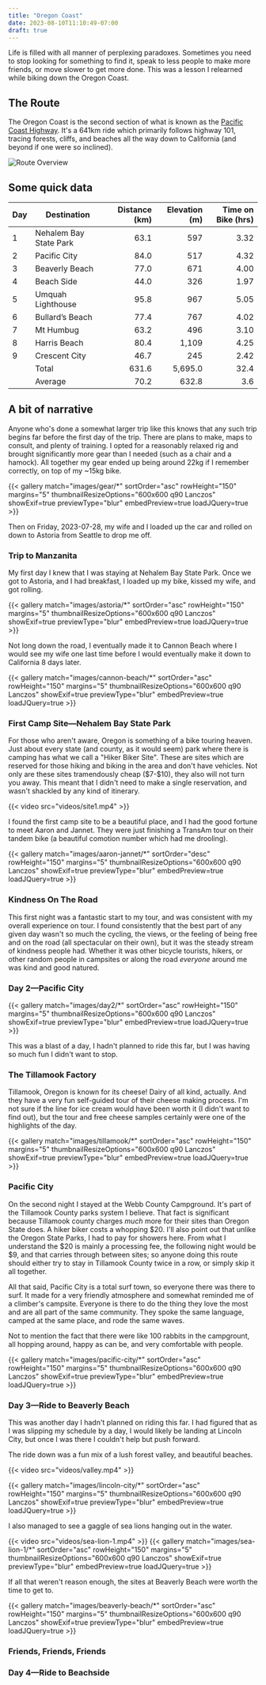 ```yaml
---
title: "Oregon Coast"
date: 2023-08-10T11:10:49-07:00
draft: true
---
```


Life is filled with all manner of perplexing paradoxes. Sometimes you need to stop looking
for something to find it, speak to less people to make more friends, or move slower to
get more done. This was a lesson I relearned while biking down the Oregon Coast.

## The Route

The Oregon Coast is the second section of what is known as the
[Pacific Coast Highway](https://www.adventurecycling.org/routes-and-maps/adventure-cycling-route-network/pacific-coast/).
It's a 641km ride which primarily follows highway 101, tracing forests, cliffs, and beaches
all the way down to California (and beyond if one were so inclined).

![Route Overview](images/route-overview.gif)

## Some quick data

|Day|Destination|Distance (km)|Elevation (m)|Time on Bike (hrs)|
|-|-|-:|-:|-:|
|1|Nehalem Bay State Park|63.1|597|3.32|
|2|Pacific City|84.0|517|4.32|
|3|Beaverly Beach|77.0|671|4.00|
|4|Beach Side|44.0|326|1.97|
|5|Umquah Lighthouse|95.8|967|5.05|
|6|Bullard’s Beach|77.4|767|4.02|
|7|Mt Humbug|63.2|496|3.10|
|8|Harris Beach|80.4|1,109|4.25|
|9|Crescent City|46.7|245|2.42|
||Total|631.6|5,695.0|32.4|
||Average|70.2|632.8|3.6|

## A bit of narrative

Anyone who's done a somewhat larger trip like this knows that any such trip begins far before the first day
of the trip. There are plans to make, maps to consult, and plenty of training. I opted for a reasonably
relaxed rig and brought significantly more gear than I needed (such as a chair and a hamock). All together
my gear ended up being around 22kg if I remember correctly, on top of my ~15kg bike.

{{< gallery match="images/gear/*" sortOrder="asc" rowHeight="150" margins="5" thumbnailResizeOptions="600x600 q90 Lanczos" showExif=true previewType="blur" embedPreview=true loadJQuery=true >}}

Then on Friday, 2023-07-28, my wife and I loaded up the car and rolled on down to Astoria from Seattle to drop me off.

### Trip to Manzanita

<div class="strava-embed-placeholder" data-embed-type="activity" data-embed-id="9539787834"></div><script src="https://strava-embeds.com/embed.js"></script>

My first day I knew that I was staying at Nehalem Bay State Park. Once we got to Astoria, and I had breakfast, I
loaded up my bike, kissed my wife, and got rolling.

{{< gallery match="images/astoria/*" sortOrder="asc" rowHeight="150" margins="5" thumbnailResizeOptions="600x600 q90 Lanczos" showExif=true previewType="blur" embedPreview=true loadJQuery=true >}}

Not long down the road, I eventually made it to Cannon Beach where I would see my wife one last time before I would eventually make it down to California 8 days later.

{{< gallery match="images/cannon-beach/*" sortOrder="asc" rowHeight="150" margins="5" thumbnailResizeOptions="600x600 q90 Lanczos" showExif=true previewType="blur" embedPreview=true loadJQuery=true >}}

### First Camp Site&mdash;Nehalem Bay State Park

For those who aren't aware, Oregon is something of a bike touring heaven. Just about every state (and county, as it would seem) park where there is camping has
what we call a "Hiker Biker Site". These are sites which are reserved for those hiking and biking in the area and don't have vehicles. Not only are these sites
tramendously cheap (\$7-\$10), they also will not turn you away. This meant that I didn't need to make a single reservation, and wasn't shackled by any kind of
itinerary.

{{< video src="videos/site1.mp4" >}}

I found the first camp site to be a beautiful place, and I had the good fortune to meet Aaron and Jannet. They were just finishing a TransAm tour on their
tandem bike (a beautiful comotion number which had me drooling).

{{< gallery match="images/aaron-jannet/*" sortOrder="desc" rowHeight="150" margins="5" thumbnailResizeOptions="600x600 q90 Lanczos" showExif=true previewType="blur" embedPreview=true loadJQuery=true >}}

### Kindness On The Road

This first night was a fantastic start to my tour, and was consistent with my overall experience on tour. I found consistently that the best part of any
given day wasn't so much the cycling, the views, or the feeling of being free and on the road (all spectacular on their own), but it was the steady stream
of kindness people had. Whether it was other bicycle tourists, hikers, or other random people in campsites or along the road _everyone_ around me was kind
and good natured. 

### Day 2&mdash;Pacific City

{{< gallery match="images/day2/*" sortOrder="asc" rowHeight="150" margins="5" thumbnailResizeOptions="600x600 q90 Lanczos" showExif=true previewType="blur" embedPreview=true loadJQuery=true >}}

This was a blast of a day, I hadn't planned to ride this far, but I was having so much fun I didn't want to stop.

<div class="strava-embed-placeholder" data-embed-type="activity" data-embed-id="9550739414"></div><script src="https://strava-embeds.com/embed.js"></script>

### The Tillamook Factory

Tillamook, Oregon is known for its cheese! Dairy of all kind, actually. And they have a very fun self-guided tour of their cheese making process. I'm not
sure if the line for ice cream would have been worth it (I didn't want to find out), but the tour and free cheese samples certainly were one of the highlights
of the day.

{{< gallery match="images/tillamook/*" sortOrder="asc" rowHeight="150" margins="5" thumbnailResizeOptions="600x600 q90 Lanczos" showExif=true previewType="blur" embedPreview=true loadJQuery=true >}}

### Pacific City

On the second night I stayed at the Webb County Campground. It's part of the Tillamook County parks system I believe. That fact is significant because Tillamook
county charges _much_ more for their sites than Oregon State does. A hiker biker costs a whopping \$20. I'll also point out that unlike the Oregon State Parks, I
had to pay for showers here. From what I understand the \$20 is mainly a processing fee, the following night would be $9, and that carries through between sites;
so anyone doing this route should either try to stay in Tillamook County twice in a row, or simply skip it all together.

All that said, Pacific City is a total surf town, so everyone there was there to surf. It made for a very friendly atmosphere and somewhat reminded me of a climber's campsite.
Everyone is there to do the thing they love the most and are all part of the same community. They spoke the same language, camped at the same place, and rode the same waves.

Not to mention the fact that there were like 100 rabbits in the campgrount, all hopping around, happy as can be, and very comfortable with people.

{{< gallery match="images/pacific-city/*" sortOrder="asc" rowHeight="150" margins="5" thumbnailResizeOptions="600x600 q90 Lanczos" showExif=true previewType="blur" embedPreview=true loadJQuery=true >}}

### Day 3&mdash;Ride to Beaverly Beach

This was another day I hadn't planned on riding this far. I had figured that as I was slipping my schedule by a day, I would likely be landing at Lincoln City,
but once I was there I couldn't help but push forward.

<div class="strava-embed-placeholder" data-embed-type="activity" data-embed-id="9553195831"></div><script src="https://strava-embeds.com/embed.js"></script>

The ride down was a fun mix of a lush forest valley, and beautiful beaches.

{{< video src="videos/valley.mp4" >}}

{{< gallery match="images/lincoln-city/*" sortOrder="asc" rowHeight="150" margins="5" thumbnailResizeOptions="600x600 q90 Lanczos" showExif=true previewType="blur" embedPreview=true loadJQuery=true >}}

I also managed to see a gaggle of sea lions hanging out in the water.

{{< video src="videos/sea-lion-1.mp4" >}}
{{< gallery match="images/sea-lion-1/*" sortOrder="asc" rowHeight="150" margins="5" thumbnailResizeOptions="600x600 q90 Lanczos" showExif=true previewType="blur" embedPreview=true loadJQuery=true >}}

If all that weren't reason enough, the sites at Beaverly Beach were worth the time to get to.

{{< gallery match="images/beaverly-beach/*" sortOrder="asc" rowHeight="150" margins="5" thumbnailResizeOptions="600x600 q90 Lanczos" showExif=true previewType="blur" embedPreview=true loadJQuery=true >}}

### Friends, Friends, Friends

### Day 4&mdash;Ride to Beachside
